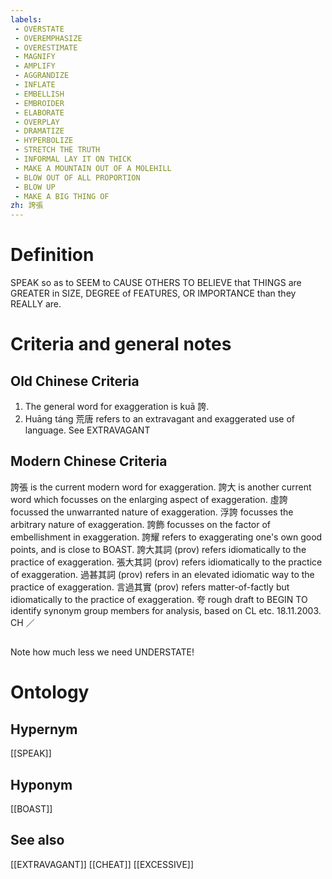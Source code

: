 ```yaml
---
labels: 
 - OVERSTATE
 - OVEREMPHASIZE
 - OVERESTIMATE
 - MAGNIFY
 - AMPLIFY
 - AGGRANDIZE
 - INFLATE
 - EMBELLISH
 - EMBROIDER
 - ELABORATE
 - OVERPLAY
 - DRAMATIZE
 - HYPERBOLIZE
 - STRETCH THE TRUTH
 - INFORMAL LAY IT ON THICK
 - MAKE A MOUNTAIN OUT OF A MOLEHILL
 - BLOW OUT OF ALL PROPORTION
 - BLOW UP
 - MAKE A BIG THING OF
zh: 誇張
---
```


# Definition
SPEAK so as to SEEM to CAUSE OTHERS TO BELIEVE that THINGS are GREATER in SIZE, DEGREE of FEATURES, OR IMPORTANCE than they REALLY are.
# Criteria and general notes
## Old Chinese Criteria
1. The general word for exaggeration is kuā 誇.
2. Huāng táng 荒唐 refers to an extravagant and exaggerated use of language. See EXTRAVAGANT
## Modern Chinese Criteria
誇張 is the current modern word for exaggeration.
誇大 is another current word which focusses on the enlarging aspect of exaggeration.
虛誇 focussed the unwarranted nature of exaggeration.
浮誇 focusses the arbitrary nature of exaggeration.
誇飾 focusses on the factor of embellishment in exaggeration.
誇耀 refers to exaggerating one's own good points, and is close to BOAST.
誇大其詞 (prov) refers idiomatically to the practice of exaggeration.
張大其詞 (prov) refers idiomatically to the practice of exaggeration.
過甚其詞 (prov) refers in an elevated idiomatic way to the practice of exaggeration.
言過其實 (prov) refers matter-of-factly but idiomatically to the practice of exaggeration.
夸
rough draft to BEGIN TO identify synonym group members for analysis, based on CL etc. 18.11.2003. CH ／
## 
Note how much less we need UNDERSTATE!
# Ontology

## Hypernym
[[SPEAK]]
## Hyponym
[[BOAST]]
## See also
[[EXTRAVAGANT]]
[[CHEAT]]
[[EXCESSIVE]]